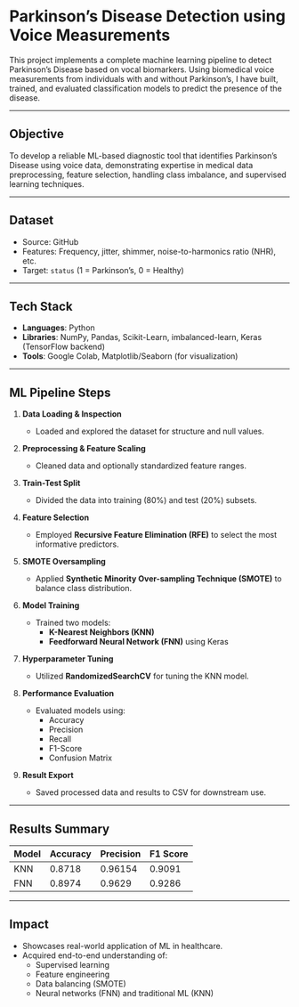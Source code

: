 # Parkinson’s Disease Detection using Voice Measurements

This project implements a complete machine learning pipeline to detect Parkinson’s Disease based on vocal biomarkers. Using biomedical voice measurements from individuals with and without Parkinson’s, I have built, trained, and evaluated classification models to predict the presence of the disease.

---

## Objective

To develop a reliable ML-based diagnostic tool that identifies Parkinson’s Disease using voice data, demonstrating expertise in medical data preprocessing, feature selection, handling class imbalance, and supervised learning techniques.

---

## Dataset

- Source: GitHub 
- Features: Frequency, jitter, shimmer, noise-to-harmonics ratio (NHR), etc.
- Target: `status` (1 = Parkinson’s, 0 = Healthy)

---

## Tech Stack

- **Languages**: Python
- **Libraries**: NumPy, Pandas, Scikit-Learn, imbalanced-learn, Keras (TensorFlow backend)
- **Tools**: Google Colab, Matplotlib/Seaborn (for visualization)

---

## ML Pipeline Steps

1. **Data Loading & Inspection**  
   - Loaded and explored the dataset for structure and null values.

2. **Preprocessing & Feature Scaling**  
   - Cleaned data and optionally standardized feature ranges.

3. **Train-Test Split**  
   - Divided the data into training (80%) and test (20%) subsets.

4. **Feature Selection**  
   - Employed **Recursive Feature Elimination (RFE)** to select the most informative predictors.

5. **SMOTE Oversampling**  
   - Applied **Synthetic Minority Over-sampling Technique (SMOTE)** to balance class distribution.

6. **Model Training**  
   - Trained two models:
     - **K-Nearest Neighbors (KNN)**
     - **Feedforward Neural Network (FNN)** using Keras

7. **Hyperparameter Tuning**  
   - Utilized **RandomizedSearchCV** for tuning the KNN model.

8. **Performance Evaluation**  
   - Evaluated models using:
     - Accuracy
     - Precision
     - Recall
     - F1-Score
     - Confusion Matrix

9. **Result Export**  
   - Saved processed data and results to CSV for downstream use.

---

## Results Summary

| Model | Accuracy | Precision | F1 Score |
|-------|----------|-----------|----------|
| KNN   | 0.8718   | 0.96154   | 0.9091   |
| FNN   | 0.8974   | 0.9629    | 0.9286  |

---

## Impact

- Showcases real-world application of ML in healthcare.
- Acquired end-to-end understanding of:
  - Supervised learning
  - Feature engineering
  - Data balancing (SMOTE)
  - Neural networks (FNN) and traditional ML (KNN)


